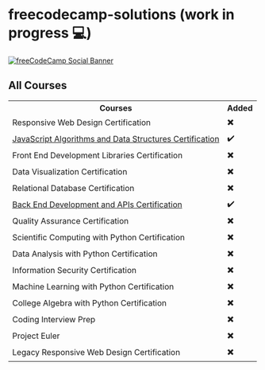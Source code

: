 # freecodecamp-solutions (work in progress 💻)
[![freeCodeCamp Social Banner](https://s3.amazonaws.com/freecodecamp/wide-social-banner.png)](https://www.freecodecamp.org/)
## All Courses
<table>
  <tr>
  <th>Courses</th>
  <th>Added</th>
  </tr>
  <tr>
    <td>Responsive Web Design Certification</td> 
    <td> ✖️ </td>
  </tr>
  <tr>    
    <td><a href="JavaScript Algorithms and Data Structures Certification">JavaScript Algorithms and Data Structures Certification </a></td> 
    <td> ✔️ </td>
  </tr>
    <tr>    
    <td>Front End Development Libraries Certification </td> 
    <td> ✖️ </td>
  </tr>
    <tr>    
    <td>Data Visualization Certification </td> 
    <td> ✖️ </td>
  </tr>
    <tr>    
    <td>Relational Database Certification </td> 
    <td> ✖️ </td>
  </tr>
    <tr>    
    <td><a href="https://github.com/allenthomas01/freecodecamp-solutions/tree/main/Back%20End%20Development%20and%20APIs%20Certification/Managing%20packages%20with%20NPM">Back End Development and APIs Certification</a></td> 
    <td> ✔️ </td>
  </tr>
  <tr>
    <td>Quality Assurance Certification</td> 
    <td> ✖️ </td>
  </tr>
  <tr>
    <td>Scientific Computing with Python Certification</td> 
    <td> ✖️ </td>
  </tr>
  <tr>
    <td>Data Analysis with Python Certification</td> 
    <td> ✖️ </td>
  </tr>
  <tr>
    <td>Information Security Certification</td> 
    <td> ✖️ </td>
  </tr>
  <tr>
    <td>Machine Learning with Python Certification</td> 
    <td> ✖️ </td>
  </tr>
  <tr>
    <td>College Algebra with Python Certification</td> 
    <td> ✖️ </td>
  </tr>
  <tr>
    <td>Coding Interview Prep</td> 
    <td> ✖️ </td>
  </tr>
  <tr>
    <td>Project Euler</td> 
    <td> ✖️ </td>
  </tr>
  <tr>
    <td>Legacy Responsive Web Design Certification</td> 
    <td> ✖️ </td>
  </tr>

</table>

